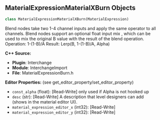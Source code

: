 ## MaterialExpressionMaterialXBurn Objects

```python
class MaterialExpressionMaterialXBurn(MaterialExpression)
```

Blend nodes take two 1-4 channel inputs and apply the same operator to all channels.
Blend nodes support an optional float input mix , which can be used
to mix the original B value with the result of the blend operation.
Operation: 1-(1-B)/A
Result: Lerp(B, 1-(1-B)/A, Alpha)

**C++ Source:**

- **Plugin**: Interchange
- **Module**: InterchangeImport
- **File**: MaterialExpressionBurn.h

**Editor Properties:** (see get_editor_property/set_editor_property)

- ``const_alpha`` (float):  [Read-Write] only used if Alpha is not hooked up
- ``desc`` (str):  [Read-Write] A description that level designers can add (shows in the material editor UI).
- ``material_expression_editor_x`` (int32):  [Read-Write]
- ``material_expression_editor_y`` (int32):  [Read-Write]

<a id="unreal.MaterialExpressionBurn"></a>